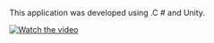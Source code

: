 This application was developed using .C # and Unity.

[![Watch the video](https://github.com/ezgigokdemir/Yummy/blob/master/ProjectImage/image1.png)](Yummy%2023.06.2019%2022_44_24.mp4)

